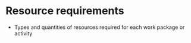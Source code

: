 # Resource requirements

- Types and quantities of resources required for each work package or activity
